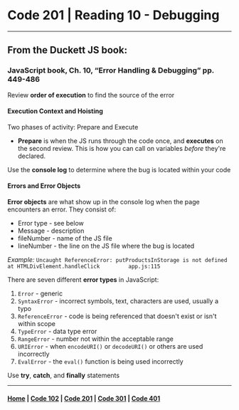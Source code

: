 # Code 201 | Reading 10 - Debugging
***
## From the Duckett JS book:
### JavaScript book, Ch. 10, “Error Handling & Debugging” pp. 449-486
Review **order of execution** to find the source of the error

#### Execution Context and Hoisting
Two phases of activity: Prepare and Execute
- **Prepare** is when the JS runs through the code once, and **executes** on the second review. This is how you can call on variables *before* they're declared.

Use the **console log** to determine where the bug is located within your code

#### Errors and Error Objects
**Error objects** are what show up in the console log when the page encounters an error. They consist of:
- Error type - see below
- Message - description
- fileNumber - name of the JS file
- lineNumber - the line on the JS file where the bug is located

*Example:* `Uncaught ReferenceError: putProductsInStorage is not defined at HTMLDivElement.handleClick         app.js:115`

There are seven different **error types** in JavaScript:
1. `Error` - generic
2. `SyntaxError` - incorrect symbols, text, characters are used, usually a typo
3. `ReferenceError` - code is being referenced that doesn't exist or isn't within scope
4. `TypeError` - data type error
5. `RangeError` - number not within the acceptable range
6. `URIError` - when `encodeURI()` or `decodeURI()` or others are used incorrectly
7. `EvalError` - the `eval()` function is being used incorrectly

Use **try**, **catch**, and **finally** statements 

***

#### [Home](README.md) | [Code 102](102.md) | [Code 201](201.md) | [Code 301](301.md) | [Code 401](401.md)